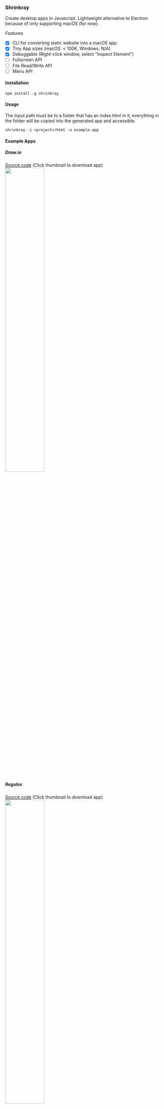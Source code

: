 ### Shrinkray
Create desktop apps in Javascript. Lightweight alternative to Electron because of only supporting macOS (for now).

*Features*
 - [x] CLI for converting static website into a macOS app.
 - [x] Tiny App sizes (macOS: < 100K, Windows: N/A)
 - [x] Debuggable (Right-click window, select "Inspect Element")
 - [ ] Fullscreen API
 - [ ] File Read/Write API
 - [ ] Menu API

#### Installation

```
npm install -g shrinkray
```

#### Usage
The input path must be to a folder that has an index.html in it, everything in the folder
will be copied into the generated app and accessible.

```
shrinkray -i <project>/html -o example.app
```

#### Example Apps

##### Draw.io
<a href="https://github.com/francoislaberge/draw.io">Source code</a> (Click thumbnail to download app)
<a href="https://github.com/francoislaberge/draw.io/releases/download/v7.0.0/drawio.app.zip">
    <img width="50%" src="http://francoislaberge.com/shrinkray/images/drawio-app.png"/>
</a>

##### Regulex
<a href="https://github.com/francoislaberge/regulex">Source code</a> (Click thumbnail to download app)
<a href="https://github.com/francoislaberge/regulex/releases/download/v1.0.0/regulex.app.zip">
    <img width="50%" src="http://francoislaberge.com/shrinkray/images/regulex-app.png"/>
</a>

##### Mini Paint
<a href="https://github.com/francoislaberge/mini-paint">Source code</a> (Click thumbnail to download app)
<a href="https://github.com/francoislaberge/mini-paint/releases/download/v1.0.0/mini-paint.app.zip">
    <img width="50%" src="http://francoislaberge.com/shrinkray/images/mini-paint-app.png"/>
</a>

### Contributing

 1. Required Tools
     - [XCode](https://developer.apple.com/xcode/)
     - [Node/NPM](https://nodejs.org/en/download/)
 2. Clone the project

        git clone git@github.com:francoislaberge/shrinkray.git
        cd shrinkray

 3. Install Dependencies

        npm install

 4. Build App Template

        npm run build:app

 5. Publish to npm

        npm run publish:patch

